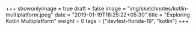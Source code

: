 +++
showonlyimage = true
draft = false
image = "img/sketchnotes/kotlin-multiplatform.jpeg"
date = "2019-01-19T18:25:22+05:30"
title = "Exploring Kotlin Multiplatform"
weight = 0
tags = ["devfest-florida-19", "kotlin"]
+++


